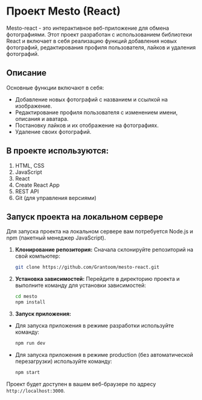 # Проект Mesto (React)

Mesto-react - это интерактивное веб-приложение для обмена фотографиями. Этот проект разработан с использованием библиотеки React и включает в себя реализацию функций добавления новых фотографий, редактирования профиля пользователя, лайков и удаления фотографий.

## Описание

Основные функции включают в себя:

- Добавление новых фотографий с названием и ссылкой на изображение.
- Редактирование профиля пользователя с изменением имени, описания и аватара.
- Постановку лайков и их отображение на фотографиях.
- Удаление своих фотографий.

## В проекте используются:

1) HTML, CSS
2) JavaScript
3) React
4) Create React App
5) REST API
6) Git (для управления версиями)

## Запуск проекта на локальном сервере

Для запуска проекта на локальном сервере вам потребуется Node.js и npm (пакетный менеджер JavaScript).

1. **Клонирование репозитория:** Сначала склонируйте репозиторий на свой компьютер:

   ```bash
   git clone https://github.com/Grantoom/mesto-react.git
   

2. **Установка зависимостей:** Перейдите в директорию проекта и выполните команду для установки зависимостей:

    ```bash
    cd mesto
    npm install

3. **Запуск приложения:**
- Для запуска приложения в режиме разработки используйте команду:

   ```bash
   npm run dev
   
- Для запуска приложения в режиме production (без автоматической перезагрузки) используйте команду:

   ```bash
   npm start

Проект будет доступен в вашем веб-браузере по адресу `http://localhost:3000`. 
